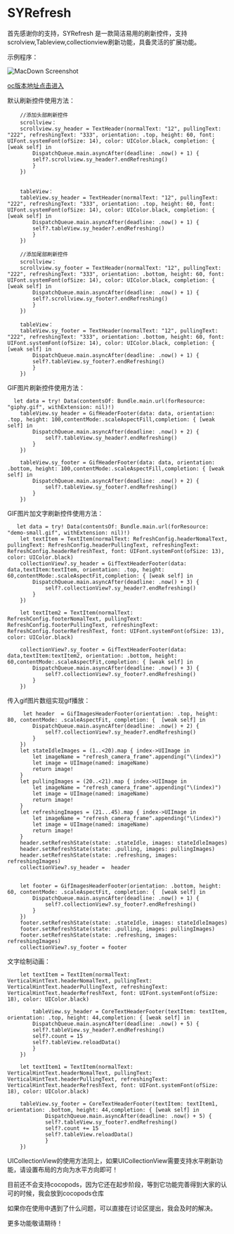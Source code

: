 # SYRefresh

 首先感谢你的支持，SYRefresh 是一款简洁易用的刷新控件，支持scrolview,Tableview,collectionview刷新功能，具备灵活的扩展功能。

示例程序：

![MacDown Screenshot](./demoExample.gif)

[oc版本地址点击进入](https://github.com/shushaoyong/SYRefresh)

默认刷新控件使用方法：
	
        //添加头部刷新控件 
        scrollview：
        scrollview.sy_header = TextHeader(normalText: "12", pullingText: "222", refreshingText: "333", orientation: .top, height: 60, font: UIFont.systemFont(ofSize: 14), color: UIColor.black, completion: { [weak self] in
            DispatchQueue.main.asyncAfter(deadline: .now() + 1) {
            self?.scrollview.sy_header?.endRefreshing()
            }
        })


        tableView：
        tableView.sy_header = TextHeader(normalText: "12", pullingText: "222", refreshingText: "333", orientation: .top, height: 60, font: UIFont.systemFont(ofSize: 14), color: UIColor.black, completion: { [weak self] in
            DispatchQueue.main.asyncAfter(deadline: .now() + 1) {
            self?.tableView.sy_header?.endRefreshing()
            }
        })
        
        //添加尾部刷新控件  
        scrollview：
        scrollview.sy_footer = TextHeader(normalText: "12", pullingText: "222", refreshingText: "333", orientation: .bottom, height: 60, font: UIFont.systemFont(ofSize: 14), color: UIColor.black, completion: { [weak self] in
            DispatchQueue.main.asyncAfter(deadline: .now() + 1) {
            self?.scrollview.sy_footer?.endRefreshing()
            }
        })
            
        tableView：
        tableView.sy_footer = TextHeader(normalText: "12", pullingText: "222", refreshingText: "333", orientation: .bottom, height: 60, font: UIFont.systemFont(ofSize: 14), color: UIColor.black, completion: { [weak self] in
            DispatchQueue.main.asyncAfter(deadline: .now() + 1) {
            self?.tableView.sy_footer?.endRefreshing()
            }
        })

GIF图片刷新控件使用方法：

      let data = try! Data(contentsOf: Bundle.main.url(forResource: "giphy.gif", withExtension: nil)!)
        tableView.sy_header = GifHeaderFooter(data: data, orientation: .top, height: 100,contentMode:.scaleAspectFill,completion: { [weak self] in
            DispatchQueue.main.asyncAfter(deadline: .now() + 2) {
                self?.tableView.sy_header?.endRefreshing()
            }
        })
        
        tableView.sy_footer = GifHeaderFooter(data: data, orientation: .bottom, height: 100,contentMode:.scaleAspectFill,completion: { [weak self] in
            DispatchQueue.main.asyncAfter(deadline: .now() + 2) {
                self?.tableView.sy_footer?.endRefreshing()
            }
        })

GIF图片加文字刷新控件使用方法：
	
       let data = try! Data(contentsOf: Bundle.main.url(forResource: "demo-small.gif", withExtension: nil)!)
        let textItem = TextItem(normalText: RefreshConfig.headerNomalText, pullingText: RefreshConfig.headerPullingText, refreshingText: RefreshConfig.headerRefreshText, font: UIFont.systemFont(ofSize: 13), color: UIColor.black)
        collectionView?.sy_header = GifTextHeaderFooter(data: data,textItem:textItem, orientation: .top, height: 60,contentMode:.scaleAspectFit,completion: { [weak self] in
            DispatchQueue.main.asyncAfter(deadline: .now() + 3) {
                self?.collectionView?.sy_header?.endRefreshing()
            }
        })
        
        let textItem2 = TextItem(normalText: RefreshConfig.footerNomalText, pullingText: RefreshConfig.footerPullingText, refreshingText: RefreshConfig.footerRefreshText, font: UIFont.systemFont(ofSize: 13), color: UIColor.black)

        collectionView?.sy_footer = GifTextHeaderFooter(data: data,textItem:textItem2, orientation: .bottom, height: 60,contentMode:.scaleAspectFit,completion: { [weak self] in
            DispatchQueue.main.asyncAfter(deadline: .now() + 3) {
                self?.collectionView?.sy_footer?.endRefreshing()
            }
        })

传入gif图片数组实现gif播放：
	     
	     let header  = GifImagesHeaderFooter(orientation: .top, height: 80, contentMode: .scaleAspectFit, completion: {  [weak self] in
            DispatchQueue.main.asyncAfter(deadline: .now() + 2) {
                self?.collectionView?.sy_header?.endRefreshing()
            }
        })
        let stateIdleImages = (1..<20).map { index->UIImage in
            let imageName = "refresh_camera_frame".appending("\(index)")
            let image = UIImage(named: imageName)
            return image!
        }
        let pullingImages = (20..<21).map { index->UIImage in
            let imageName = "refresh_camera_frame".appending("\(index)")
            let image = UIImage(named: imageName)
            return image!
        }
        let refreshingImages = (21...45).map { index->UIImage in
            let imageName = "refresh_camera_frame".appending("\(index)")
            let image = UIImage(named: imageName)
            return image!
        }
        header.setRefreshState(state: .stateIdle, images: stateIdleImages)
        header.setRefreshState(state: .pulling, images: pullingImages)
        header.setRefreshState(state: .refreshing, images: refreshingImages)
        collectionView?.sy_header =  header

        
        let footer = GifImagesHeaderFooter(orientation: .bottom, height: 60, contentMode: .scaleAspectFit, completion: {  [weak self] in
            DispatchQueue.main.asyncAfter(deadline: .now() + 1) {
                self?.collectionView?.sy_footer?.endRefreshing()
            }
        })
        footer.setRefreshState(state: .stateIdle, images: stateIdleImages)
        footer.setRefreshState(state: .pulling, images: pullingImages)
        footer.setRefreshState(state: .refreshing, images: refreshingImages)
        collectionView?.sy_footer = footer

文字绘制动画：

        let textItem = TextItem(normalText: VerticalHintText.headerNomalText, pullingText: VerticalHintText.headerPullingText, refreshingText: VerticalHintText.headerRefreshText, font: UIFont.systemFont(ofSize: 18), color: UIColor.black)

            tableView.sy_header = CoreTextHeaderFooter(textItem: textItem, orientation: .top, height: 44,completion: { [weak self] in
            DispatchQueue.main.asyncAfter(deadline: .now() + 5) {
            self?.tableView.sy_header?.endRefreshing()
            self?.count = 15
            self?.tableView.reloadData()
            }
        })

        let textItem1 = TextItem(normalText: VerticalHintText.headerNomalText, pullingText: VerticalHintText.headerPullingText, refreshingText: VerticalHintText.headerRefreshText, font: UIFont.systemFont(ofSize: 18), color: UIColor.black)

        tableView.sy_footer = CoreTextHeaderFooter(textItem: textItem1, orientation: .bottom, height: 44,completion: { [weak self] in
                DispatchQueue.main.asyncAfter(deadline: .now() + 5) {
                self?.tableView.sy_footer?.endRefreshing()
                self?.count += 15
                self?.tableView.reloadData()
                }
        })

UICollectionView的使用方法同上，如果UICollectionView需要支持水平刷新功能，请设置布局的方向为水平方向即可！

目前还不会支持cocopods，因为它还在起步阶段，等到它功能完善得到大家的认可的时候，我会放到cocopods仓库

如果你在使用中遇到了什么问题，可以直接在讨论区提出，我会及时的解决。

更多功能敬请期待！ 
